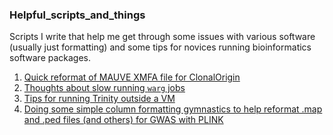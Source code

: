 ### Helpful_scripts_and_things
Scripts I write that help me get through some issues with various software (usually just formatting) and some tips for novices running bioinformatics software packages.

1. [Quick reformat of MAUVE XMFA file for ClonalOrigin](https://github.com/hoytpr/Helpful_scripts_and_things/blob/master/MAUVE_XMFA_reformatting.md)
2. [Thoughts about slow running `warg` jobs](https://github.com/hoytpr/Helpful_scripts_and_things/blob/master/Thoughts_about_slow_`warg`_jobs.md)
3. [Tips for running Trinity outside a VM](https://github.com/hoytpr/Helpful_scripts_and_things/blob/master/Tips-for-running-Trinity-outside-a-VM.md)
4. [Doing some simple column formatting gymnastics to help reformat .map and .ped files (and others) for GWAS with PLINK]( https://github.com/hoytpr/Helpful_scripts_and_things/tree/master/GWAS_formatting)
